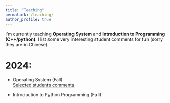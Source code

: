 ```yaml
---
title: "Teaching"
permalink: /teaching/
author_profile: true
---
```


I'm currently teaching **Operating System** and **Introduction to Programming (C++/python)**. I list some very interesting student comments for fun (sorry they are in Chinese).

2024:
======

* Operating System (Fall)   
[Selected students comments](/OS24_fall/)

* Introduction to Python Programming (Fall)   

